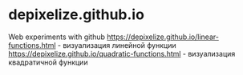 # depixelize.github.io
Web experiments with github
https://depixelize.github.io/linear-functions.html - визуализация линейной функции
https://depixelize.github.io/quadratic-functions.html - визуализация квадратичной функции
